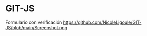 # GIT-JS
Formulario con verificación
https://github.com/NicoleLigoule/GIT-JS/blob/main/Screenshot.png
